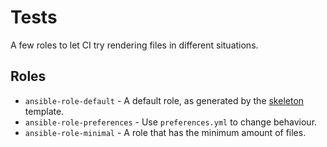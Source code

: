# Tests

A few roles to let CI try rendering files in different situations.

## Roles

- `ansible-role-default` - A default role, as generated by the [skeleton](https://github.com/buluma/ansible-role-skeleton) template.
- `ansible-role-preferences` - Use `preferences.yml` to change behaviour.
- `ansible-role-minimal` - A role that has the minimum amount of files.
